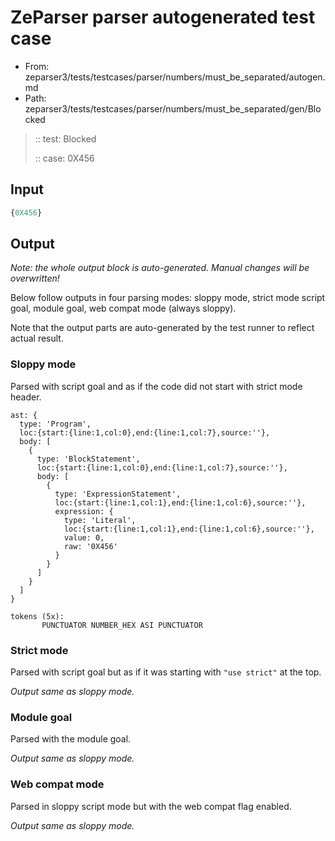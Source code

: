 # ZeParser parser autogenerated test case

- From: zeparser3/tests/testcases/parser/numbers/must_be_separated/autogen.md
- Path: zeparser3/tests/testcases/parser/numbers/must_be_separated/gen/Blocked

> :: test: Blocked
>
> :: case: 0X456

## Input


`````js
{0X456}
`````

## Output

_Note: the whole output block is auto-generated. Manual changes will be overwritten!_

Below follow outputs in four parsing modes: sloppy mode, strict mode script goal, module goal, web compat mode (always sloppy).

Note that the output parts are auto-generated by the test runner to reflect actual result.

### Sloppy mode

Parsed with script goal and as if the code did not start with strict mode header.

`````
ast: {
  type: 'Program',
  loc:{start:{line:1,col:0},end:{line:1,col:7},source:''},
  body: [
    {
      type: 'BlockStatement',
      loc:{start:{line:1,col:0},end:{line:1,col:7},source:''},
      body: [
        {
          type: 'ExpressionStatement',
          loc:{start:{line:1,col:1},end:{line:1,col:6},source:''},
          expression: {
            type: 'Literal',
            loc:{start:{line:1,col:1},end:{line:1,col:6},source:''},
            value: 0,
            raw: '0X456'
          }
        }
      ]
    }
  ]
}

tokens (5x):
       PUNCTUATOR NUMBER_HEX ASI PUNCTUATOR
`````

### Strict mode

Parsed with script goal but as if it was starting with `"use strict"` at the top.

_Output same as sloppy mode._

### Module goal

Parsed with the module goal.

_Output same as sloppy mode._

### Web compat mode

Parsed in sloppy script mode but with the web compat flag enabled.

_Output same as sloppy mode._
